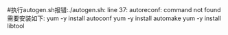 #执行autogen.sh报错:./autogen.sh: line 37: autoreconf: command not found
需要安装如下:
yum -y install autoconf 
yum -y install automake 
yum -y install libtool